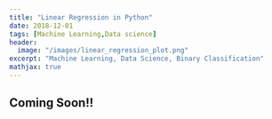 ```yaml
---
title: "Linear Regression in Python"
date: 2018-12-01
tags: [Machine Learning,Data science]
header:
  image: "/images/linear_regression_plot.png"
excerpt: "Machine Learning, Data Science, Binary Classification"
mathjax: true
---
```



## Coming Soon!!
